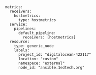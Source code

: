     metrics:
      receivers:
        hostmetrics:
          type: hostmetrics
      service:
        pipelines:
          default_pipeline:
            receivers: [hostmetrics]
      resource:
        type: generic_node
        labels:
          project_id: "digitalocean-422117"
          location: "custom"
          namespace: "external"
          node_id: "ansible.1edtech.org"
